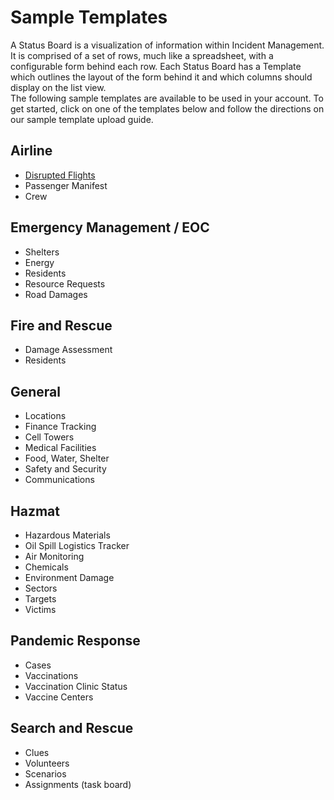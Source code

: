 # Sample Templates



A Status Board is a visualization of information within Incident Management. It is comprised of a set of rows, much like a spreadsheet, with a configurable form behind each row. Each Status Board has a Template which outlines the layout of the form behind it and which columns should display on the list view.  
The following sample templates are available to be used in your account. To get started, click on one of the templates below and follow the directions on our sample template upload guide.   


## Airline

* [Disrupted Flights](airline-templates/disrupted-flights.md)
* Passenger Manifest
* Crew

## Emergency Management / EOC

* Shelters
* Energy
* Residents
* Resource Requests
* Road Damages

## Fire and Rescue

* Damage Assessment
* Residents

## General

* Locations
* Finance Tracking
* Cell Towers
* Medical Facilities
* Food, Water, Shelter
* Safety and Security
* Communications

## Hazmat

* Hazardous Materials
* Oil Spill Logistics Tracker
* Air Monitoring
* Chemicals
* Environment Damage
* Sectors
* Targets
* Victims

## Pandemic Response

* Cases
* Vaccinations
* Vaccination Clinic Status
* Vaccine Centers

## Search and Rescue

* Clues
* Volunteers
* Scenarios
* Assignments \(task board\)


